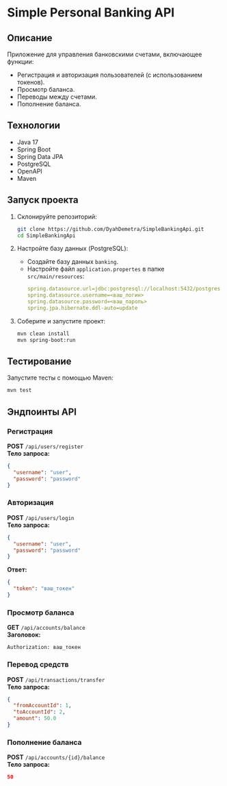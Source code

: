 # Simple Personal Banking API

## Описание
Приложение для управления банковскими счетами, включающее функции:
- Регистрация и авторизация пользователей (с использованием токенов).
- Просмотр баланса.
- Переводы между счетами.
- Пополнение баланса.

## Технологии
- Java 17
- Spring Boot
- Spring Data JPA
- PostgreSQL
- OpenAPI
- Maven

## Запуск проекта
1. Склонируйте репозиторий:
   ```bash
   git clone https://github.com/DyahDemetra/SimpleBankingApi.git
   cd SimpleBankingApi
   ```

2. Настройте базу данных (PostgreSQL):
    - Создайте базу данных `banking`.
    - Настройте файл `application.propertes` в папке `src/main/resources`:
      ```yaml
      spring.datasource.url=jdbc:postgresql://localhost:5432/postgres
      spring.datasource.username=<ваш_логин>
      spring.datasource.password=<ваш_пароль>
      spring.jpa.hibernate.ddl-auto=update
      ```

3. Соберите и запустите проект:
   ```bash
   mvn clean install
   mvn spring-boot:run
   ```

## Тестирование
Запустите тесты с помощью Maven:
```bash
mvn test
```

## Эндпоинты API
### Регистрация
**POST** `/api/users/register`  
**Тело запроса:**
```json
{
  "username": "user",
  "password": "password"
}
```

### Авторизация
**POST** `/api/users/login`  
**Тело запроса:**
```json
{
  "username": "user",
  "password": "password"
}
```
**Ответ:**
```json
{
  "token": "ваш_токен"
}
```

### Просмотр баланса
**GET** `/api/accounts/balance`  
**Заголовок:**
```
Authorization: ваш_токен
```

### Перевод средств
**POST** `/api/transactions/transfer`  
**Тело запроса:**
```json
{
  "fromAccountId": 1,
  "toAccountId": 2,
  "amount": 50.0
}
```

### Пополнение баланса
**POST** `/api/accounts/{id}/balance`  
**Тело запроса:**
```json
50
```
